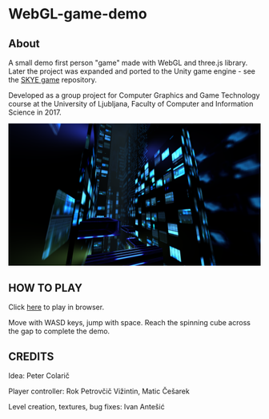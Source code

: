 # WebGL-game-demo

## About
A small demo first person "game" made with WebGL and three.js library.
Later the project was expanded and ported to the Unity game engine - see the [SKYE game](https://github.com/ia6382/SKYE-game) repository.

Developed as a group project for Computer Graphics and Game Technology course at the University of Ljubljana, Faculty of Computer and Information Science in 2017.

![screenshot](screenshot.png)

## HOW TO PLAY
Click [here](https://ia6382.github.io/WebGL-game-demo/) to play in browser.

Move with WASD keys, jump with space. Reach the spinning cube across the gap to complete the demo.

## CREDITS
Idea: Peter Colarič

Player controller: Rok Petrovčič Vižintin, Matic Češarek

Level creation, textures, bug fixes: Ivan Antešić
